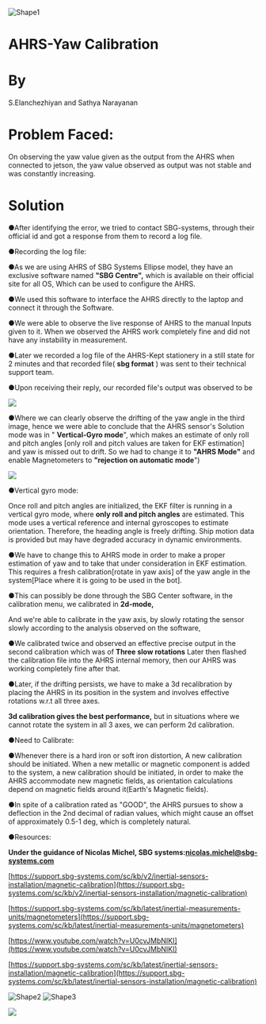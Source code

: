 ![Shape1](RackMultipart20230629-1-9ag2mm_html_53dda2028bb386b4.gif)

# AHRS-Yaw Calibration

# By
S.Elanchezhiyan and Sathya Narayanan

# Problem Faced:

On observing the yaw value given as the output from the AHRS when connected to jetson, the yaw value observed as output was not stable and was constantly increasing.

# Solution

●After identifying the error, we tried to contact SBG-systems, through their official id and got a response from them to record a log file.

●Recording the log file:

●As we are using AHRS of SBG Systems Ellipse model, they have an exclusive software named **"SBG Centre",** which is available on their official site for all OS, Which can be used to configure the AHRS.

●We used this software to interface the AHRS directly to the laptop and connect it through the Software.

●We were able to observe the live response of AHRS to the manual Inputs given to it. When we observed the AHRS work completely fine and did not have any instability in measurement.

●Later we recorded a log file of the AHRS-Kept stationery in a still state for 2 minutes and that recorded file( **sbg format** ) was sent to their technical support team.

●Upon receiving their reply, our recorded file's output was observed to be

![](RackMultipart20230629-1-9ag2mm_html_f6b92ef1a38abe69.png)

●Where we can clearly observe the drifting of the yaw angle in the third image, hence we were able to conclude that the AHRS sensor's Solution mode was in " **Vertical-Gyro mode**", which makes an estimate of only roll and pitch angles [only roll and pitch values are taken for EKF estimation] and yaw is missed out to drift. So we had to change it to **"AHRS Mode"** and enable Magnetometers to **"rejection on automatic mode**")

![](RackMultipart20230629-1-9ag2mm_html_9de6b72062a89b4f.png)

●Vertical gyro mode:

Once roll and pitch angles are initialized, the EKF filter is running in a vertical gyro mode, where **only roll and pitch angles** are estimated. This mode uses a vertical reference and internal gyroscopes to estimate orientation. Therefore, the heading angle is freely drifting. Ship motion data is provided but may have degraded accuracy in dynamic environments.

●We have to change this to AHRS mode in order to make a proper estimation of yaw and to take that under consideration in EKF estimation. This requires a fresh calibration[rotate in yaw axis] of the yaw angle in the system[Place where it is going to be used in the bot].

●This can possibly be done through the SBG Center software, in the calibration menu, we calibrated in **2d-mode,**

And we're able to calibrate in the yaw axis, by slowly rotating the sensor slowly according to the analysis observed on the software,

●We calibrated twice and observed an effective precise output in the second calibration which was of **Three slow rotations** Later then flashed the calibration file into the AHRS internal memory, then our AHRS was working completely fine after that.

●Later, if the drifting persists, we have to make a 3d recalibration by placing the AHRS in its position in the system and involves effective rotations w.r.t all three axes.

**3d calibration gives the best performance,** but in situations where we cannot rotate the system in all 3 axes, we can perform 2d calibration.

●Need to Calibrate:

●Whenever there is a hard iron or soft iron distortion, A new calibration should be initiated. When a new metallic or magnetic component is added to the system, a new calibration should be initiated, in order to make the AHRS accommodate new magnetic fields, as orientation calculations depend on magnetic fields around it(Earth's Magnetic fields).

●In spite of a calibration rated as "GOOD", the AHRS pursues to show a deflection in the 2nd decimal of radian values, which might cause an offset of approximately 0.5-1 deg, which is completely natural.



●Resources:

**Under the guidance of Nicolas Michel, SBG systems:nicolas.michel@sbg-systems.com**

[https://support.sbg-systems.com/sc/kb/v2/inertial-sensors-installation/magnetic-calibration](https://support.sbg-systems.com/sc/kb/v2/inertial-sensors-installation/magnetic-calibration)

[https://support.sbg-systems.com/sc/kb/latest/inertial-measurements-units/magnetometers](https://support.sbg-systems.com/sc/kb/latest/inertial-measurements-units/magnetometers)

[https://www.youtube.com/watch?v=U0cvJMbNIKI](https://www.youtube.com/watch?v=U0cvJMbNIKI)

[https://support.sbg-systems.com/sc/kb/latest/inertial-sensors-installation/magnetic-calibration](https://support.sbg-systems.com/sc/kb/latest/inertial-sensors-installation/magnetic-calibration)

![Shape2](RackMultipart20230629-1-9ag2mm_html_ae836f0cfc53e32d.gif) ![Shape3](RackMultipart20230629-1-9ag2mm_html_ac0d82252628cb98.gif)

![](RackMultipart20230629-1-9ag2mm_html_1f2e93545f6ebfc0.jpg)
